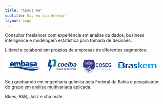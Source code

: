 ```yaml
---
title: "About me"
subtitle: Oi, eu sou Adelmo!
layout: page
---
```


<span class="fa fa-briefcase about-icon"></span>  Consultor freelancer com experiência em análise de dados, business intelligence e modelagem estatística para tomada de decisões.

<span class="fa fa-building about-icon"></span>  Liderei e colaborei em projetos de empresas de diferentes segmentos:

<p><img src="/img/companies.PNG" align="center"></p>


<span class="fa fa-graduation-cap about-icon"></span> Sou graduando em engenharia química pela Federal da Bahia e pesquisador do [grupo em análise multivariada aplicada](https://gamaufba.wordpress.com/).

<span class="fa fa-heart about-icon"></span> Blues, R&B, Jazz e chá mate.

